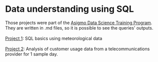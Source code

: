 # Data understanding using SQL
Those projects were part of the [Asigmo Data Science Training Program](https://www.asigmo.com/data-science-bootcamp).<br>
They are written in .md files, so it is possible to see the queries' outputs.<br>
<br>
[Project 1](https://github.com/lipataro/SQL_projects/blob/main/project1sql.md): SQL basics using meteorological data <br>
<br>
[Project 2](https://github.com/lipataro/SQL_projects/blob/main/Project2_Telco_database.md): Analysis of customer usage data from a telecommunications provider for 1 sample day.
